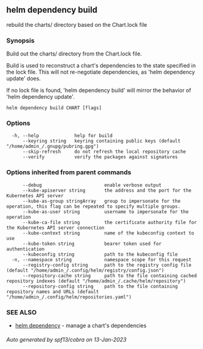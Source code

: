## helm dependency build

rebuild the charts/ directory based on the Chart.lock file

### Synopsis


Build out the charts/ directory from the Chart.lock file.

Build is used to reconstruct a chart's dependencies to the state specified in
the lock file. This will not re-negotiate dependencies, as 'helm dependency update'
does.

If no lock file is found, 'helm dependency build' will mirror the behavior
of 'helm dependency update'.


```
helm dependency build CHART [flags]
```

### Options

```
  -h, --help             help for build
      --keyring string   keyring containing public keys (default "/home/admin_/.gnupg/pubring.gpg")
      --skip-refresh     do not refresh the local repository cache
      --verify           verify the packages against signatures
```

### Options inherited from parent commands

```
      --debug                       enable verbose output
      --kube-apiserver string       the address and the port for the Kubernetes API server
      --kube-as-group stringArray   group to impersonate for the operation, this flag can be repeated to specify multiple groups.
      --kube-as-user string         username to impersonate for the operation
      --kube-ca-file string         the certificate authority file for the Kubernetes API server connection
      --kube-context string         name of the kubeconfig context to use
      --kube-token string           bearer token used for authentication
      --kubeconfig string           path to the kubeconfig file
  -n, --namespace string            namespace scope for this request
      --registry-config string      path to the registry config file (default "/home/admin_/.config/helm/registry/config.json")
      --repository-cache string     path to the file containing cached repository indexes (default "/home/admin_/.cache/helm/repository")
      --repository-config string    path to the file containing repository names and URLs (default "/home/admin_/.config/helm/repositories.yaml")
```

### SEE ALSO

* [helm dependency](helm_dependency.md)	 - manage a chart's dependencies

###### Auto generated by spf13/cobra on 13-Jan-2023
